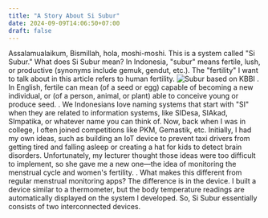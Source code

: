 ```yaml
---
title: "A Story About Si Subur"
date: 2024-09-09T14:06:50+07:00
draft: false
---
```

Assalamualaikum, Bismillah, hola, moshi-moshi.
This is a system called "Si Subur." What does Si Subur mean? In Indonesia, "subur" means fertile, lush, or productive (synonyms include gemuk, gendut, etc.). The "fertility" I want to talk about in this article refers to human fertility.
![Subur based on KBBI](/image/content/article/the-story-about-si-subur/image-1)
.
In English, fertile can mean (of a seed or egg) capable of becoming a new individual, or (of a person, animal, or plant) able to conceive young or produce seed.
.
We Indonesians love naming systems that start with "SI" when they are related to information systems, like SIDesa, SIAkad, SImpatika, or whatever name you can think of. Now, back when I was in college, I often joined competitions like PKM, Gemastik, etc. Initially, I had my own ideas, such as building an IoT device to prevent taxi drivers from getting tired and falling asleep or creating a hat for kids to detect brain disorders. Unfortunately, my lecturer thought those ideas were too difficult to implement, so she gave me a new one—the idea of monitoring the menstrual cycle and women's fertility.
.
What makes this different from regular menstrual monitoring apps? The difference is in the device. I built a device similar to a thermometer, but the body temperature readings are automatically displayed on the system I developed. So, Si Subur essentially consists of two interconnected devices.


